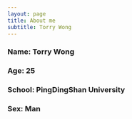 ```yaml
---
layout: page
title: About me
subtitle: Torry Wong
---
```


### Name:   Torry Wong
### Age:    25
### School: PingDingShan University
### Sex:    Man

